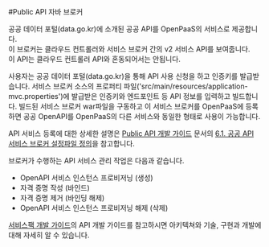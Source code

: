 #Public API 자바 브로커

공공 데이터 포털(data.go.kr)에 소개된 공공 API를 OpenPaaS의 서비스로 제공합니다.<br>
이 브로커는 클라우드 컨트롤러와 서비스 브로커 간의 v2 서비스 API를 보여줍니다.<br> 
이 API는 클라우드 컨트롤러 API와 혼동되어서는 안됩니다.<br>

사용자는 공공 데이터 포털(data.go.kr)을 통해 API 사용 신청을 하고 인증키를 발급받습니다. 서비스 브로커 소스의 프로퍼티 파일('src/main/resources/application-mvc.properties')에 발급받은 인증키와 엔드포인트 등 API 정보를 입력하고 빌드합니다. 빌드된 서비스 브로커 war파일을 구동하고 이 서비스 브로커를 OpenPaaS에 등록하면 공공 OpenAPI를 OpenPaaS의 다른 서비스와 동일한 형태로 사용이 가능합니다.<br>

API 서비스 등록에 대한 상세한 설명은 [Public API 개발 가이드](https://github.com/OpenPaaSRnD/Documents-PaaSTA-1.0/blob/master/Development-Guide/PublicAPI_devlope_guide.md) 문서의 [6.1. 공공 API 서비스 브로커 설정파일 정의](https://github.com/OpenPaaSRnD/Documents-PaaSTA-1.0/blob/master/Development-Guide/PublicAPI_devlope_guide.md#44)을 참고합니다.

브로커가 수행하는 API 서비스 관리 작업은 다음과 같습니다.

- OpenAPI 서비스 인스턴스 프로비저닝 (생성)
- 자격 증명 작성 (바인드)
- 자격 증명 제거 (바인딩 해제)
- OpenAPI 서비스 인스턴스 프로비저닝 해제 (삭제)

[서비스팩 개발 가이드](https://github.com/OpenPaaSRnD/Documents-PaaSTA-1.0/blob/master/Development-Guide/ServicePack_develope_guide.md)의 API 개발 가이드를 참고하시면 아키텍쳐와 기술, 구현과 개발에 대해 자세히 알 수 있습니다.
